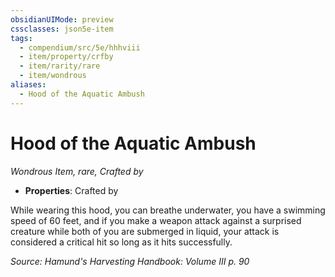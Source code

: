 ```yaml
---
obsidianUIMode: preview
cssclasses: json5e-item
tags:
  - compendium/src/5e/hhhviii
  - item/property/crfby
  - item/rarity/rare
  - item/wondrous
aliases:
  - Hood of the Aquatic Ambush
---
```

# Hood of the Aquatic Ambush
*Wondrous Item, rare, Crafted by*  

- **Properties**: Crafted by

While wearing this hood, you can breathe underwater, you have a swimming speed of 60 feet, and if you make a weapon attack against a surprised creature while both of you are submerged in liquid, your attack is considered a critical hit so long as it hits successfully.

*Source: Hamund's Harvesting Handbook: Volume III p. 90*
